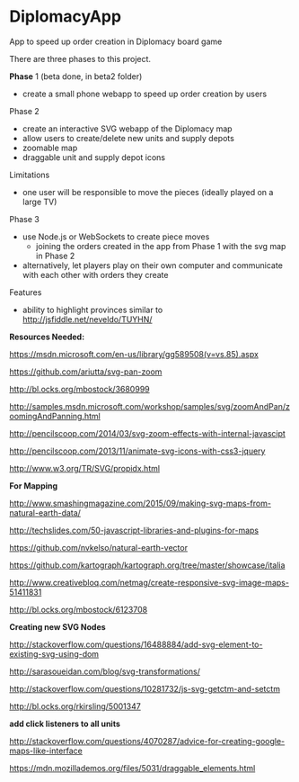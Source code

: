 # DiplomacyApp
App to speed up order creation in Diplomacy board game

There are three phases to this project.

**Phase** 1 (beta done, in beta2 folder)
- create a small phone webapp to speed up order creation by users

Phase 2 
- create an interactive SVG webapp of the Diplomacy map 
- allow users to create/delete new units and supply depots
- zoomable map
- draggable unit and supply depot icons

Limitations
- one user will be responsible to move the pieces (ideally played on a large TV)

Phase 3 
- use Node.js or WebSockets to create piece moves
  - joining the orders created in the app from Phase 1 with the svg map in Phase 2
- alternatively, let players play on their own computer and communicate with each other with orders they create

Features
- ability to highlight provinces similar to http://jsfiddle.net/neveldo/TUYHN/

**Resources Needed:**

https://msdn.microsoft.com/en-us/library/gg589508(v=vs.85).aspx

https://github.com/ariutta/svg-pan-zoom

http://bl.ocks.org/mbostock/3680999

http://samples.msdn.microsoft.com/workshop/samples/svg/zoomAndPan/zoomingAndPanning.html

http://pencilscoop.com/2014/03/svg-zoom-effects-with-internal-javascipt

http://pencilscoop.com/2013/11/animate-svg-icons-with-css3-jquery

http://www.w3.org/TR/SVG/propidx.html

**For Mapping** 

http://www.smashingmagazine.com/2015/09/making-svg-maps-from-natural-earth-data/

http://techslides.com/50-javascript-libraries-and-plugins-for-maps

https://github.com/nvkelso/natural-earth-vector

https://github.com/kartograph/kartograph.org/tree/master/showcase/italia

http://www.creativebloq.com/netmag/create-responsive-svg-image-maps-51411831

http://bl.ocks.org/mbostock/6123708

**Creating new SVG Nodes**

http://stackoverflow.com/questions/16488884/add-svg-element-to-existing-svg-using-dom

http://sarasoueidan.com/blog/svg-transformations/

http://stackoverflow.com/questions/10281732/js-svg-getctm-and-setctm

http://bl.ocks.org/rkirsling/5001347

**add click listeners to all units**

http://stackoverflow.com/questions/4070287/advice-for-creating-google-maps-like-interface

https://mdn.mozillademos.org/files/5031/draggable_elements.html
